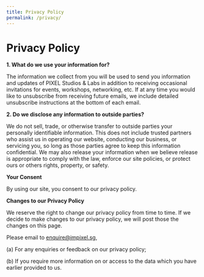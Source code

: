 ```yaml
---
title: Privacy Policy
permalink: /privacy/
---
```


<h1>Privacy Policy</h1>

<b>1. What do we use your information for?</b>

The information we collect from you will be used to send you information and updates of PIXEL Studios & Labs in addition to receiving occasional invitations for events, workshops, networking, etc. If at any time you would like to unsubscribe from receiving future emails, we include detailed unsubscribe instructions at the bottom of each email.

<b>2. Do we disclose any information to outside parties?</b>

We do not sell, trade, or otherwise transfer to outside parties your personally identifiable information. This does not include trusted partners who assist us in operating our website, conducting our business, or servicing you, so long as those parties agree to keep this information confidential. We may also release your information when we believe release is appropriate to comply with the law, enforce our site policies, or protect ours or others rights, property, or safety.

<b>Your Consent</b>

By using our site, you consent to our privacy policy.

<b>Changes to our Privacy Policy</b>

We reserve the right to change our privacy policy from time to time. If we decide to make changes to our privacy policy, we will post those the changes on this page.

Please email to <enquire@impixel.sg>,

(a) For any enquiries or feedback on our privacy policy;

(b) If you require more information on or access to the data which you have earlier provided to us.
